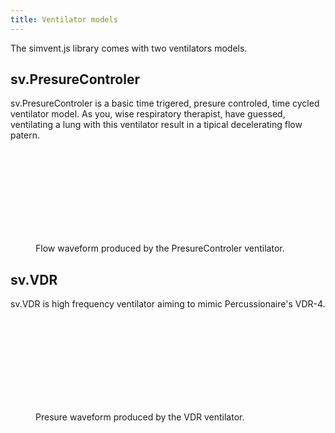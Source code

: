 ```yaml
---
title: Ventilator models
---
```

The simvent.js library comes with two ventilators models.

## sv.PresureControler

sv.PresureControler is a basic time trigered, presure controled, time cycled ventilator model. As you, wise respiratory therapist, have guessed, ventilating a lung with this ventilator result in a tipical decelerating flow patern.

<figure>
<svg id="svg1" class="graphcurve"></svg>
<figcaption>Flow waveform produced by the PresureControler ventilator.</figcaption>
</figure>

## sv.VDR

sv.VDR is high frequency ventilator aiming to mimic Percussionaire's VDR-4.

<figure>
<svg id="svg2" class="graphcurve"></svg>
<figcaption>Presure waveform produced by the VDR ventilator.</figcaption>
</figure>



<script>
var lung = new sv.SimpleLung();
var ventilator = new sv.PresureControler();
var data = ventilator.ventilate(lung);

fx = function(d){return d.time};
fy1 = function(d){return d.Flung};
var graph = gs.quickGraph( "#svg1", data.timeData, fx, fy1).setidx("Time").setidy("Flow");

var ventilator = new sv.VDR();
var data = ventilator.ventilate(lung);

fy2 = function(d){return d.Pcirc};
var graph = gs.quickGraph( "#svg2", data.timeData, fx, fy2).setidx("Time").setidy("Presure");
</script>

